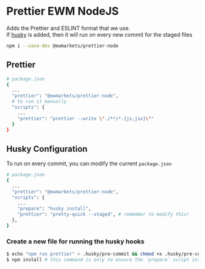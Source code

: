 # Prettier EWM NodeJS

Adds the Prettier and ESLINT format that we use.  
If [husky](#husky-configuration) is added, then it will run on every new commit for the staged files

```sh
npm i --save-dev @ewmarkets/prettier-node
```

## Prettier

```sh
# package.json
{
  ...
  "prettier": "@ewmarkets/prettier-node",
  # to run it manually
  "scripts": {
    ...
    "prettier": "prettier --write \"./**/*.{js,jsx}\""
  }
}

```

## Husky Configuration
To run on every commit, you can modify the current `package.json`

```sh
# package.json
{
  ...
  "prettier": "@ewmarkets/prettier-node",
  "scripts": {
    ...
    "prepare": "husky install",
    "prettier": "pretty-quick --staged", # remember to modify this!
  },
}

```

### Create a new file for running the husky hooks
```sh
$ echo "npm run prettier" > .husky/pre-commit && chmod +x .husky/pre-commit
$ npm install # this command is only to ensure the `prepare` script inside the package.json is run 
```